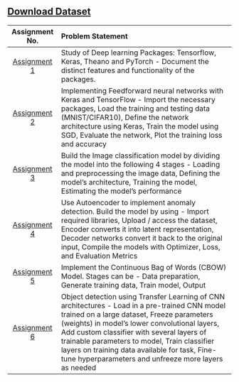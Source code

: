 ## [Download Dataset](https://drive.google.com/drive/folders/1mjdkLSDA24z4STJ1D7fEh_1u6CTA5Bre?usp=sharing)

| Assignment No. | Problem Statement |
| :-------------: | :--------------- |
| [Assignment 1](https://github.com/shreyas5522/DL_LP4_BE_IT/tree/main/Assignment%201) | Study of Deep learning Packages: Tensorflow, Keras, Theano and PyTorch - Document the distinct features and functionality of the packages. |
| [Assignment 2](https://github.com/shreyas5522/DL_LP4_BE_IT/tree/main/Assignment%202) | Implementing Feedforward neural networks with Keras and TensorFlow - Import the necessary packages, Load the training and testing data (MNIST/CIFAR10), Define the network architecture using Keras, Train the model using SGD, Evaluate the network, Plot the training loss and accuracy |
| [Assignment 3](https://github.com/shreyas5522/DL_LP4_BE_IT/tree/main/Assignment%203) | Build the Image classification model by dividing the model into the following 4 stages - Loading and preprocessing the image data, Defining the model’s architecture, Training the model, Estimating the model’s performance |
| [Assignment 4](https://github.com/shreyas5522/DL_LP4_BE_IT/tree/main/Assignment%204) | Use Autoencoder to implement anomaly detection. Build the model by using - Import required libraries, Upload / access the dataset, Encoder converts it into latent representation, Decoder networks convert it back to the original input, Compile the models with Optimizer, Loss, and Evaluation Metrics |
| [Assignment 5](https://github.com/shreyas5522/DL_LP4_BE_IT/tree/main/Assignment%205) | Implement the Continuous Bag of Words (CBOW) Model. Stages can be - Data preparation, Generate training data, Train model, Output |
| [Assignment 6](https://github.com/shreyas5522/DL_LP4_BE_IT/tree/main/Assignment%206) | Object detection using Transfer Learning of CNN architectures - Load in a pre-trained CNN model trained on a large dataset, Freeze parameters (weights) in model’s lower convolutional layers, Add custom classifier with several layers of trainable parameters to model, Train classifier layers on training data available for task, Fine-tune hyperparameters and unfreeze more layers as needed |
